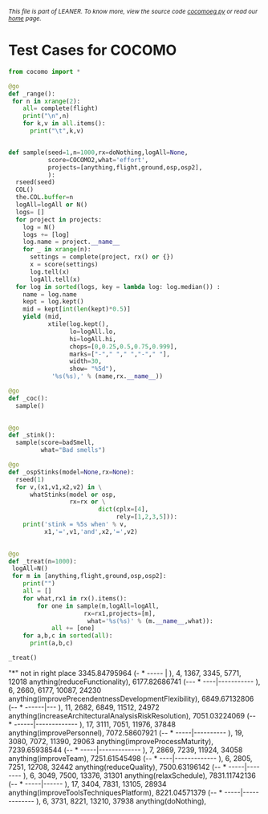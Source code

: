 
<small>_This file is part of LEANER. To know more, view the source code [cocomoeg.py](../src/cocomoeg.py) or read our [home](https://github.com/ai-se/leaner) page._</small>



# Test Cases for COCOMO

````python
from cocomo import *

@go
def _range():
 for n in xrange(2):
    all= complete(flight)
    print("\n",n)
    for k,v in all.items():
      print("\t",k,v)


def sample(seed=1,n=1000,rx=doNothing,logAll=None,
           score=COCOMO2,what='effort',
           projects=[anything,flight,ground,osp,osp2],
           ):  
  rseed(seed)
  COL()
  the.COL.buffer=n
  logAll=logAll or N()
  logs= []
  for project in projects:
    log = N()
    logs += [log]
    log.name = project.__name__
    for _ in xrange(n):
      settings = complete(project, rx() or {})
      x = score(settings)
      log.tell(x)
      logAll.tell(x)
  for log in sorted(logs, key = lambda log: log.median()) :
    name = log.name
    kept = log.kept()
    mid = kept[int(len(kept)*0.5)]
    yield (mid,
           xtile(log.kept(),
                 lo=logAll.lo,
                 hi=logAll.hi,
                 chops=[0,0.25,0.5,0.75,0.999],
                 marks=["-"," "," ","-"," "],
                 width=30,
                 show= "%5d"),
            '%s(%s),' % (name,rx.__name__))

@go
def _coc(): 
  sample()
 

@go
def _stink(): 
  sample(score=badSmell,
         what="Bad smells")

@go
def _ospStinks(model=None,rx=None):
  rseed(1)
  for v,(x1,v1,x2,v2) in \
      whatStinks(model or osp, 
                 rx=rx or \
                         dict(cplx=[4],
                              rely=[1,2,3,5])):
    print('stink = %5s when' % v,
          x1,'=',v1,'and',x2,'=',v2)

 
@go
def _treat(n=1000):
 logAll=N()
 for m in [anything,flight,ground,osp,osp2]:
    print("")
    all = [] 
    for what,rx1 in rx().items():
        for one in sample(m,logAll=logAll, 
                     rx=rx1,projects=[m],
                      what='%s(%s)' % (m.__name__,what)):
            all += [one]
    for a,b,c in sorted(all):
      print(a,b,c)

_treat()    

````
"*" not in right place
3345.84795964 (- *  -----     |              ),    4,  1367,  3345,  5771, 12018 anything(reduceFunctionality),
6177.82686741 (---    *   ----|-----------   ),    6,  2660,  6177, 10087, 24230 anything(improvePrecendentnessDevelopmentFlexibility),
6849.67132806 (--   *   ------|---           ),   11,  2682,  6849, 11512, 24972 anything(increaseArchitecturalAnalysisRiskResolution),
7051.03224069 (--   *   ------|------------- ),   17,  3111,  7051, 11976, 37848 anything(improvePersonnel),
7072.58607921 (--    *   -----|----------    ),   19,  3080,  7072, 11390, 29063 anything(improveProcessMaturity),
7239.65938544 (--    *   -----|------------- ),    7,  2869,  7239, 11924, 34058 anything(improveTeam),
7251.61545498 (--    *    ----|------------- ),    6,  2805,  7251, 12708, 32442 anything(reduceQuality),
7500.63196142 (--   *    -----|--------      ),    6,  3049,  7500, 13376, 31301 anything(relaxSchedule),
7831.11742136 (--    *   -----|------        ),   17,  3404,  7831, 13105, 28934 anything(improveToolsTechniquesPlatform),
8221.04571379 (--    *   -----|------------- ),    6,  3731,  8221, 13210, 37938 anything(doNothing),
````python

      
 
````
